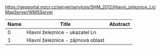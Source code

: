 https://geoportal.mzcr.cz/server/services/SHM_2012/Hlavni_zeleznice_Ln/MapServer/WMSServer

|Name|Title|Abstract|
|--|--|--|
|0|Hlavní železnice - ukazatel Ln||
|1|Hlavní železnice - zájmová oblast||
